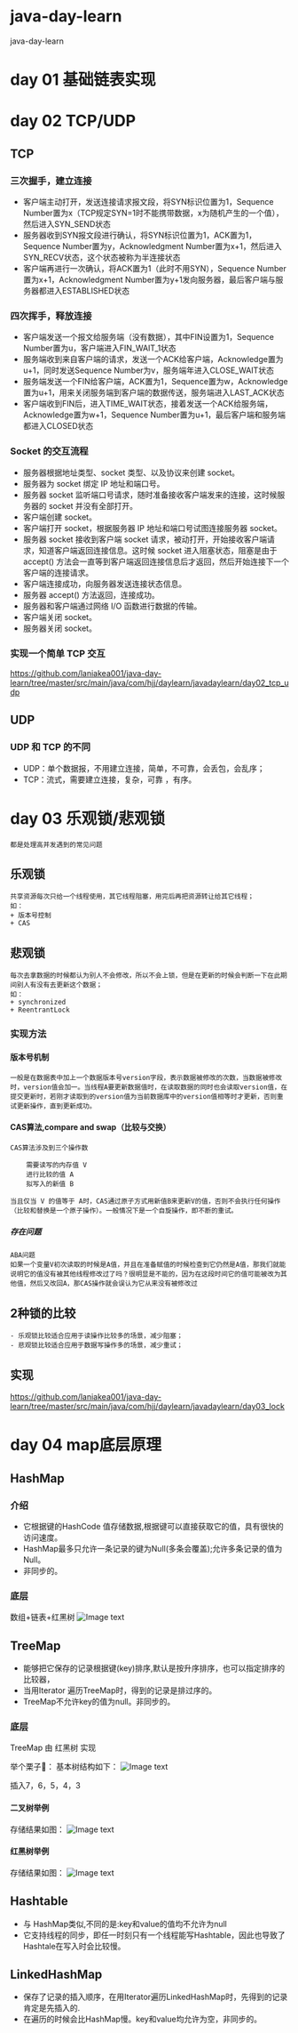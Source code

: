 # java-day-learn
java-day-learn

# day 01 基础链表实现
# day 02 TCP/UDP
## TCP
### 三次握手，建立连接

 + 客户端主动打开，发送连接请求报文段，将SYN标识位置为1，Sequence Number置为x（TCP规定SYN=1时不能携带数据，x为随机产生的一个值），然后进入SYN_SEND状态
 + 服务器收到SYN报文段进行确认，将SYN标识位置为1，ACK置为1，Sequence Number置为y，Acknowledgment Number置为x+1，然后进入SYN_RECV状态，这个状态被称为半连接状态
 + 客户端再进行一次确认，将ACK置为1（此时不用SYN），Sequence Number置为x+1，Acknowledgment Number置为y+1发向服务器，最后客户端与服务器都进入ESTABLISHED状态

### 四次挥手，释放连接

+ 客户端发送一个报文给服务端（没有数据），其中FIN设置为1，Sequence Number置为u，客户端进入FIN_WAIT_1状态
+ 服务端收到来自客户端的请求，发送一个ACK给客户端，Acknowledge置为u+1，同时发送Sequence Number为v，服务端年进入CLOSE_WAIT状态
+ 服务端发送一个FIN给客户端，ACK置为1，Sequence置为w，Acknowledge置为u+1，用来关闭服务端到客户端的数据传送，服务端进入LAST_ACK状态
+ 客户端收到FIN后，进入TIME_WAIT状态，接着发送一个ACK给服务端，Acknowledge置为w+1，Sequence Number置为u+1，最后客户端和服务端都进入CLOSED状态

### Socket 的交互流程

+ 服务器根据地址类型、socket 类型、以及协议来创建 socket。
+ 服务器为 socket 绑定 IP 地址和端口号。
+ 服务器 socket 监听端口号请求，随时准备接收客户端发来的连接，这时候服务器的 socket 并没有全部打开。
+ 客户端创建 socket。
+ 客户端打开 socket，根据服务器 IP 地址和端口号试图连接服务器 socket。
+ 服务器 socket 接收到客户端 socket 请求，被动打开，开始接收客户端请求，知道客户端返回连接信息。这时候 socket 进入阻塞状态，阻塞是由于 accept() 方法会一直等到客户端返回连接信息后才返回，然后开始连接下一个客户端的连接请求。
+ 客户端连接成功，向服务器发送连接状态信息。
+ 服务器 accept() 方法返回，连接成功。
+ 服务器和客户端通过网络 I/O 函数进行数据的传输。
+ 客户端关闭 socket。
+ 服务器关闭 socket。

### 实现一个简单 TCP 交互
https://github.com/laniakea001/java-day-learn/tree/master/src/main/java/com/hjj/daylearn/javadaylearn/day02_tcp_udp
## UDP
### UDP 和 TCP 的不同
+ UDP：单个数据报，不用建立连接，简单，不可靠，会丢包，会乱序；
+ TCP：流式，需要建立连接，复杂，可靠 ，有序。


# day 03 乐观锁/悲观锁
    都是处理高并发遇到的常见问题
## 乐观锁
    共享资源每次只给一个线程使用，其它线程阻塞，用完后再把资源转让给其它线程；
    如：
    + 版本号控制
    + CAS
## 悲观锁
    每次去拿数据的时候都认为别人不会修改，所以不会上锁，但是在更新的时候会判断一下在此期间别人有没有去更新这个数据；
    如：
    + synchronized
    + ReentrantLock
### 实现方法
#### 版本号机制
    一般是在数据表中加上一个数据版本号version字段，表示数据被修改的次数，当数据被修改时，version值会加一。当线程A要更新数据值时，在读取数据的同时也会读取version值，在提交更新时，若刚才读取到的version值为当前数据库中的version值相等时才更新，否则重试更新操作，直到更新成功。
#### CAS算法,compare and swap（比较与交换）
    CAS算法涉及到三个操作数

        需要读写的内存值 V
        进行比较的值 A
        拟写入的新值 B

    当且仅当 V 的值等于 A时，CAS通过原子方式用新值B来更新V的值，否则不会执行任何操作（比较和替换是一个原子操作）。一般情况下是一个自旋操作，即不断的重试。
##### 存在问题
    ABA问题
    如果一个变量V初次读取的时候是A值，并且在准备赋值的时候检查到它仍然是A值，那我们就能说明它的值没有被其他线程修改过了吗？很明显是不能的，因为在这段时间它的值可能被改为其他值，然后又改回A，那CAS操作就会误认为它从来没有被修改过  
## 2种锁的比较
    - 乐观锁比较适合应用于读操作比较多的场景，减少阻塞；
    - 悲观锁比较适合应用于数据写操作多的场景，减少重试；
## 实现
https://github.com/laniakea001/java-day-learn/tree/master/src/main/java/com/hjj/daylearn/javadaylearn/day03_lock

# day 04 map底层原理
## HashMap
### 介绍
* 它根据键的HashCode 值存储数据,根据键可以直接获取它的值，具有很快的访问速度。
* HashMap最多只允许一条记录的键为Null(多条会覆盖);允许多条记录的值为 Null。
* 非同步的。
### 底层
数组+链表+红黑树
![Image text](https://raw.githubusercontent.com/laniakea001/java-day-learn/master/src/main/resources/static/readMeImage/hashmap.png)
## TreeMap
* 能够把它保存的记录根据键(key)排序,默认是按升序排序，也可以指定排序的比较器，
* 当用Iterator 遍历TreeMap时，得到的记录是排过序的。
* TreeMap不允许key的值为null。非同步的。
### 底层
TreeMap 由 红黑树 实现 

举个栗子🌰：
基本树结构如下：
![Image text](https://raw.githubusercontent.com/laniakea001/java-day-learn/master/src/main/resources/static/readMeImage/树的基本结构.png)

插入7，6，5，4，3
#### 二叉树举例
存储结果如图：
![Image text](https://raw.githubusercontent.com/laniakea001/java-day-learn/master/src/main/resources/static/readMeImage/二叉树存储.png)
#### 红黑树举例
存储结果如图：
![Image text](https://raw.githubusercontent.com/laniakea001/java-day-learn/master/src/main/resources/static/readMeImage/红黑树存储.png)
## Hashtable
* 与 HashMap类似,不同的是:key和value的值均不允许为null
* 它支持线程的同步，即任一时刻只有一个线程能写Hashtable，因此也导致了Hashtale在写入时会比较慢。
## LinkedHashMap
* 保存了记录的插入顺序，在用Iterator遍历LinkedHashMap时，先得到的记录肯定是先插入的.
* 在遍历的时候会比HashMap慢。key和value均允许为空，非同步的。

